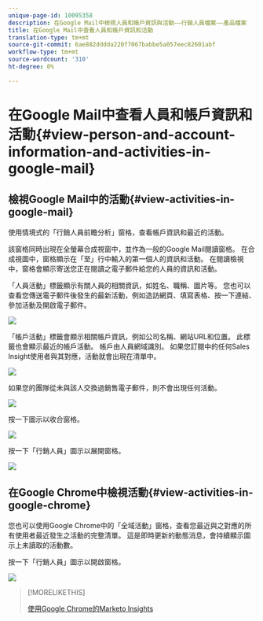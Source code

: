 ```yaml
---
unique-page-id: 10095358
description: 在Google Mail中檢視人員和帳戶資訊與活動——行銷人員檔案——產品檔案
title: 在Google Mail中查看人員和帳戶資訊和活動
translation-type: tm+mt
source-git-commit: 6ae882dddda220f7067babbe5a057eec82601abf
workflow-type: tm+mt
source-wordcount: '310'
ht-degree: 0%

---
```



# 在Google Mail中查看人員和帳戶資訊和活動{#view-person-and-account-information-and-activities-in-google-mail}

## 檢視Google Mail中的活動{#view-activities-in-google-mail}

使用情境式的「行銷人員前瞻分析」窗格，查看帳戶資訊和最近的活動。

該窗格同時出現在全螢幕合成視窗中，並作為一般的Google Mail閱讀窗格。 在合成視圖中，窗格顯示在「至」行中輸入的第一個人的資訊和活動。 在閱讀檢視中，窗格會顯示寄送您正在閱讀之電子郵件給您的人員的資訊和活動。

「人員活動」標籤顯示有關人員的相關資訊，如姓名、職稱、圖片等。 您也可以查看您傳送電子郵件後發生的最新活動，例如造訪網頁、填寫表格、按一下連結、參加活動及開啟電子郵件。

![](assets/1.png)

「帳戶活動」標籤會顯示相關帳戶資訊，例如公司名稱、網站URL和位置。 此標籤也會顯示最近的帳戶活動。 帳戶由人員網域識別。 如果您訂閱中的任何Sales Insight使用者與其對應，活動就會出現在清單中。

![](assets/2.png)

如果您的團隊從未與該人交換過銷售電子郵件，則不會出現任何活動。

![](assets/3.png)

按一下圖示以收合窗格。

![](assets/4.png)

按一下「行銷人員」圖示以展開窗格。

![](assets/image2015-10-6-15-3a43-3a22.png)

## 在Google Chrome中檢視活動{#view-activities-in-google-chrome}

您也可以使用Google Chrome中的「全域活動」窗格，查看您最近與之對應的所有使用者最近發生之活動的完整清單。 這是即時更新的動態消息，會持續顯示圖示上未讀取的活動數。

按一下「行銷人員」圖示以開啟窗格。

![](assets/image2015-10-6-15-3a32-3a52.png)

>[!MORELIKETHIS]
>
>[使用Google Chrome的Marketo Insights](/help/marketo/product-docs/marketo-sales-insight/msi-chrome-plugin/using-marketo-insights-for-google-chrome.md)
